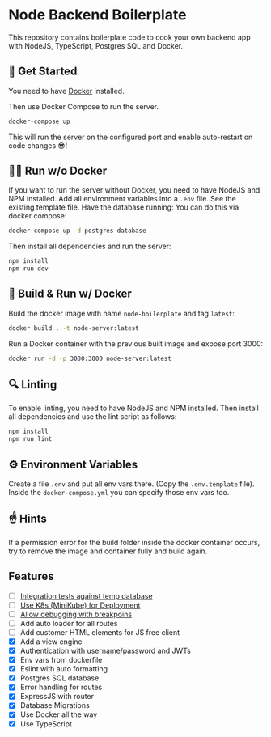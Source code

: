 # Node Backend Boilerplate

This repository contains boilerplate code to cook your own backend app with NodeJS, TypeScript, Postgres SQL and Docker.

## 🚀 Get Started

You need to have [Docker](https://docs.docker.com/get-docker/) installed.

Then use Docker Compose to run the server.

```bash
docker-compose up
```

This will run the server on the configured port and enable auto-restart on code changes 😎!

## 🏃‍♀️ Run w/o Docker

If you want to run the server without Docker, you need to have NodeJS and NPM installed.
Add all environment variables into a `.env` file. See the existing template file.
Have the database running: You can do this via docker compose:

```bash
docker-compose up -d postgres-database
```

Then install all dependencies and run the server:

```bash
npm install
npm run dev
```

## 🔨 Build & Run w/ Docker

Build the docker image with name `node-boilerplate` and tag `latest`:

```bash
docker build . -t node-server:latest
```

Run a Docker container with the previous built image and expose port 3000:

```bash
docker run -d -p 3000:3000 node-server:latest
```

## 🔍 Linting

To enable linting, you need to have NodeJS and NPM installed.
Then install all dependencies and use the lint script as follows:

```bash
npm install
npm run lint
```

## ⚙️ Environment Variables

Create a file `.env` and put all env vars there. (Copy the `.env.template` file).
Inside the `docker-compose.yml` you can specify those env vars too.

## ☝️ Hints

If a permission error for the build folder inside the docker container occurs, try to remove the image and container
fully and build again.

## Features

- [ ] [Integration tests against temp database](https://losikov.medium.com/part-4-node-js-express-typescript-unit-tests-with-jest-5204414bf6f0)
- [ ] [Use K8s (MiniKube) for Deployment](https://medium.com/skillshare-team/from-docker-compose-to-minikube-d94cbe97acda)
- [ ] [Allow debugging with breakpoins](https://www.jetbrains.com/help/idea/node-with-docker-compose.html)
- [ ] Add auto loader for all routes
- [ ] Add customer HTML elements for JS free client
- [x] Add a view engine
- [x] Authentication with username/password and JWTs
- [x] Env vars from dockerfile
- [x] Eslint with auto formatting
- [x] Postgres SQL database
- [x] Error handling for routes
- [x] ExpressJS with router
- [x] Database Migrations
- [x] Use Docker all the way
- [x] Use TypeScript
